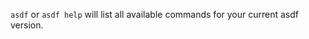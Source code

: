 <!-- 
    single source of truth.
    import commands list from master branch of repo.
    not amenable to docs supporting git refs. Solution to be determined.
 -->
`asdf` or `asdf help` will list all available commands for your current asdf version.

[](https://raw.githubusercontent.com/asdf-vm/asdf/master/help.txt ':include')
